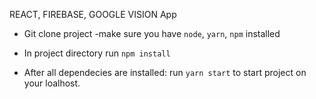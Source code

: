 REACT, FIREBASE, GOOGLE VISION App

- Git clone project
  -make sure you have `node`, `yarn`, `npm` installed

- In project directory run `npm install`

- After all dependecies are installed: run `yarn start` to start project on your loalhost.
